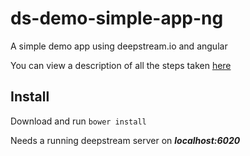 ds-demo-simple-app-ng
=============================
A simple demo app using deepstream.io and angular

You can view a description of all the steps taken [here](http://deepstream.io/tutorials/simple-app-using-angular.html)

Install
-----------------------------
Download and run `bower install`

Needs a running deepstream server on ***localhost:6020***
